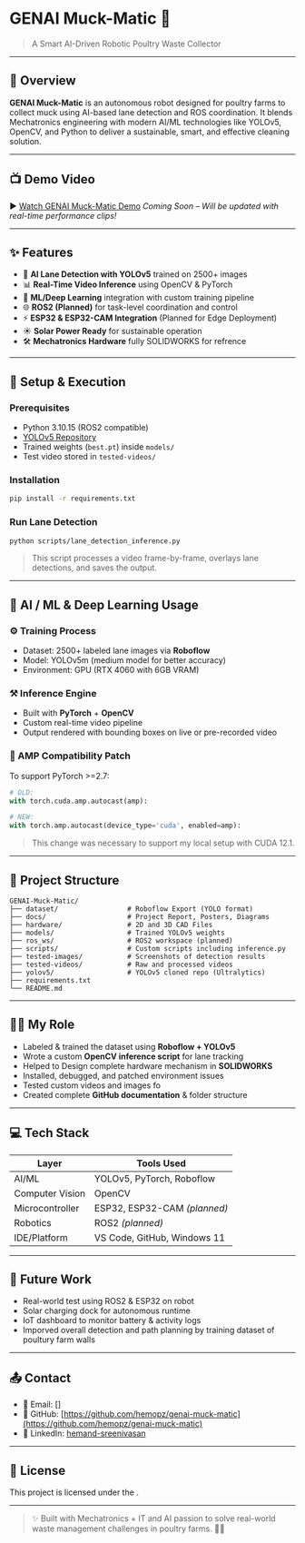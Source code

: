 # GENAI Muck-Matic 🧰

> A Smart AI-Driven Robotic Poultry Waste Collector

---

## 🚀 Overview

**GENAI Muck-Matic** is an autonomous robot designed for poultry farms to collect muck using AI-based lane detection and ROS coordination. It blends Mechatronics engineering with modern AI/ML technologies like YOLOv5, OpenCV, and Python to deliver a sustainable, smart, and effective cleaning solution.

---

## 📺 Demo Video

▶️ [Watch GENAI Muck-Matic Demo](https://your-demo-link.com)
*Coming Soon – Will be updated with real-time performance clips!*

---

## ✨ Features

* 🤖 **AI Lane Detection with YOLOv5** trained on 2500+ images
* 📊 **Real-Time Video Inference** using OpenCV & PyTorch
* 🧠 **ML/Deep Learning** integration with custom training pipeline
* 🌐 **ROS2 (Planned)** for task-level coordination and control
* ⚡ **ESP32 & ESP32-CAM Integration** (Planned for Edge Deployment)
* ☀️ **Solar Power Ready** for sustainable operation
* 🛠️ **Mechatronics Hardware** fully SOLIDWORKS for refrence

---

## 🔧 Setup & Execution

### Prerequisites

* Python 3.10.15 (ROS2 compatible)
* [YOLOv5 Repository](https://github.com/ultralytics/yolov5)
* Trained weights (`best.pt`) inside `models/`
* Test video stored in `tested-videos/`

### Installation

```bash
pip install -r requirements.txt
```

### Run Lane Detection

```bash
python scripts/lane_detection_inference.py
```

> This script processes a video frame-by-frame, overlays lane detections, and saves the output.

---

## 🧠 AI / ML & Deep Learning Usage

### ⚙️ Training Process

* Dataset: 2500+ labeled lane images via **Roboflow**
* Model: YOLOv5m (medium model for better accuracy)
* Environment: GPU (RTX 4060 with 6GB VRAM)

### ⚒️ Inference Engine

* Built with **PyTorch** + **OpenCV**
* Custom real-time video pipeline
* Output rendered with bounding boxes on live or pre-recorded video

### 🔧 AMP Compatibility Patch

To support PyTorch >=2.7:

```python
# OLD:
with torch.cuda.amp.autocast(amp):

# NEW:
with torch.amp.autocast(device_type='cuda', enabled=amp):
```

> This change was necessary to support my local setup with CUDA 12.1.

---

## 🧱 Project Structure

```
GENAI-Muck-Matic/
├── dataset/                 # Roboflow Export (YOLO format)
├── docs/                    # Project Report, Posters, Diagrams
├── hardware/                # 2D and 3D CAD Files
├── models/                  # Trained YOLOv5 weights
├── ros_ws/                  # ROS2 workspace (planned)
├── scripts/                 # Custom scripts including inference.py
├── tested-images/           # Screenshots of detection results
├── tested-videos/           # Raw and processed videos
├── yolov5/                  # YOLOv5 cloned repo (Ultralytics)
├── requirements.txt
└── README.md
```

---

## 👨‍💻 My Role

* Labeled & trained the dataset using **Roboflow + YOLOv5**
* Wrote a custom **OpenCV inference script** for lane tracking
* Helped to Design complete hardware mechanism in **SOLIDWORKS**
* Installed, debugged, and patched environment issues
* Tested custom videos and images fo
* Created complete **GitHub documentation** & folder structure

---

## 💻 Tech Stack

| Layer           | Tools Used                   |
| --------------- | ---------------------------- |
| AI/ML           | YOLOv5, PyTorch, Roboflow    |
| Computer Vision | OpenCV                       |
| Microcontroller | ESP32, ESP32-CAM *(planned)* |
| Robotics        | ROS2 *(planned)*             |
| IDE/Platform    | VS Code, GitHub, Windows 11  |

---

## 🔮 Future Work

* Real-world test using ROS2 & ESP32 on robot
* Solar charging dock for autonomous runtime
* IoT dashboard to monitor battery & activity logs
* Imporved overall detection and path planning by training dataset of poultury farm walls 

---

## 📤 Contact

* 📧 Email: \[[](hemandchindu2255@gmail.com)]
* 🔗 GitHub: [https://github.com/hemopz/genai-muck-matic](https://github.com/hemopz/genai-muck-matic)
* 💼 LinkedIn: [hemand-sreenivasan](www.linkedin.com/in/hemand-sreenivasan)

---

## 📄 License

This project is licensed under the [](LICENSE).

---

> ✨ Built with Mechatronics + IT and AI passion to solve real-world waste management challenges in poultry farms. 🚜💡


